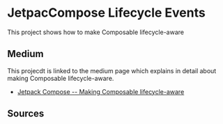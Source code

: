 # JetpacCompose Lifecycle Events
This project shows how to make Composable lifecycle-aware

## Medium
This projecdt is linked to the medium page which explains in detail about making Composable lifecycle-aware.

- [Jetpack Compose -- Making Composable lifecycle-aware](https://medium.com/@wunder.saqib/jetpack-compose-making-composable-lifecycle-aware-bde67437d2d0)

## Sources

